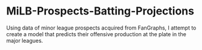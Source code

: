 # MiLB-Prospects-Batting-Projections
Using data of minor league prospects acquired from FanGraphs, I attempt to create a model that predicts their offensive production at the plate in the major leagues.
